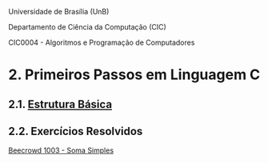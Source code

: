
Universidade de Brasília (UnB)

Departamento de Ciência da Computação (CIC)

CIC0004 - Algoritmos e Programação de Computadores

# 2. Primeiros Passos em Linguagem C

## 2.1. [Estrutura Básica](estrutura_basica.md)

## 2.2. Exercícios Resolvidos

   [Beecrowd 1003 - Soma Simples](upsolving_1003.md)
